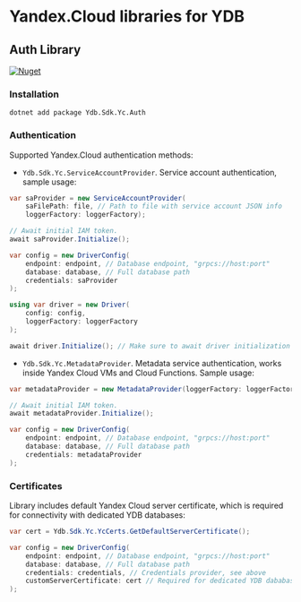 # Yandex.Cloud libraries for YDB

## Auth Library

[![Nuget](https://img.shields.io/nuget/v/Ydb.Sdk.Yc.Auth)](https://www.nuget.org/packages/Ydb.Sdk.Yc.Auth/)

### Installation

```
dotnet add package Ydb.Sdk.Yc.Auth
```
### Authentication

Supported Yandex.Cloud authentication methods:
* `Ydb.Sdk.Yc.ServiceAccountProvider`. Service account authentication, sample usage:

```c#
var saProvider = new ServiceAccountProvider(
    saFilePath: file, // Path to file with service account JSON info
    loggerFactory: loggerFactory);

// Await initial IAM token.
await saProvider.Initialize();

var config = new DriverConfig(
    endpoint: endpoint, // Database endpoint, "grpcs://host:port"
    database: database, // Full database path
    credentials: saProvider
);

using var driver = new Driver(
    config: config,
    loggerFactory: loggerFactory
);

await driver.Initialize(); // Make sure to await driver initialization
```

* `Ydb.Sdk.Yc.MetadataProvider`. Metadata service authentication, works inside Yandex Cloud VMs and Cloud Functions. Sample usage:

```c#
var metadataProvider = new MetadataProvider(loggerFactory: loggerFactory);

// Await initial IAM token.
await metadataProvider.Initialize();

var config = new DriverConfig(
    endpoint: endpoint, // Database endpoint, "grpcs://host:port"
    database: database, // Full database path
    credentials: metadataProvider
);
```

### Certificates

Library includes default Yandex Cloud server certificate, which is required for connectivity with dedicated YDB databases:

```c#
var cert = Ydb.Sdk.Yc.YcCerts.GetDefaultServerCertificate();

var config = new DriverConfig(
    endpoint: endpoint, // Database endpoint, "grpcs://host:port"
    database: database, // Full database path
    credentials: credentials, // Credentials provider, see above
    customServerCertificate: cert // Required for dedicated YDB dababases
);

```

